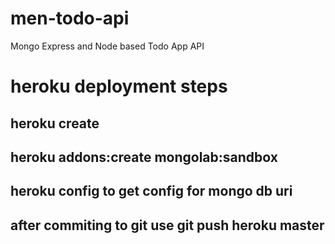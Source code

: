 # men-todo-api
Mongo Express and Node based Todo App API

# heroku deployment steps
## heroku create
## heroku addons:create mongolab:sandbox
## heroku config to get config for mongo db uri
## after commiting to git use git push heroku master
